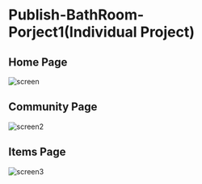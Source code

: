 # Publish-BathRoom-Porject1(Individual Project)
## Home Page
![screen](https://user-images.githubusercontent.com/42711913/64901240-68bde200-d6da-11e9-9153-a1adf3e6e840.jpg)
## Community Page 
![screen2](https://user-images.githubusercontent.com/42711913/64901296-fef20800-d6da-11e9-92ef-c115b95f28b7.jpg)
## Items Page
![screen3](https://user-images.githubusercontent.com/42711913/64901297-05807f80-d6db-11e9-9605-09ba06582252.jpg)

